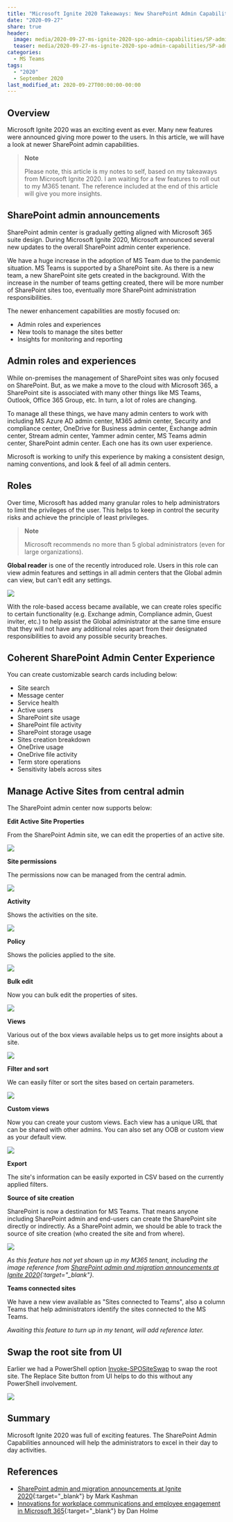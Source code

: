 ```yaml
---
title: "Microsoft Ignite 2020 Takeaways: New SharePoint Admin Capabilities"
date: "2020-09-27"
share: true
header:
  image: media/2020-09-27-ms-ignite-2020-spo-admin-capabilities/SP-admin_Ignite20_002_home-page-1.png
  teaser: media/2020-09-27-ms-ignite-2020-spo-admin-capabilities/SP-admin_Ignite20_002_home-page-1.png
categories:
  - MS Teams
tags:
  - "2020"
  - September 2020
last_modified_at: 2020-09-27T00:00:00-00:00
---
```


## Overview

Microsoft Ignite 2020 was an exciting event as ever. Many new features were announced giving more power to the users.
In this article, we will have a look at newer SharePoint admin capabilities.

> **Note**
>
> Please note, this article is my notes to self, based on my takeaways from Microsoft Ignite 2020. I am waiting for a few features to roll out to my M365 tenant. The reference included at the end of this article will give you more insights.


## SharePoint admin announcements

SharePoint admin center is gradually getting aligned with Microsoft 365 suite design. During Microsoft Ignite 2020, Microsoft announced several new updates to the overall SharePoint admin center experience.

We have a huge increase in the adoption of MS Team due to the pandemic situation. MS Teams is supported by a SharePoint site. As there is a new team, a new SharePoint site gets created in the background. With the increase in the number of teams getting created, there will be more number of SharePoint sites too, eventually more SharePoint administration responsibilities.

The newer enhancement capabilities are mostly focused on:

- Admin roles and experiences
- New tools to manage the sites better
- Insights for monitoring and reporting


## Admin roles and experiences

While on-premises the management of SharePoint sites was only focused on SharePoint. But, as we make a move to the cloud with Microsoft 365, a SharePoint site is associated with many other things like MS Teams, Outlook, Office 365 Group, etc. In turn, a lot of roles are changing.

To manage all these things, we have many admin centers to work with including MS Azure AD admin center, M365 admin center, Security and compliance center, OneDrive for Business admin center, Exchange admin center, Stream admin center, Yammer admin center, MS Teams admin center, SharePoint admin center. Each one has its own user experience.

Microsoft is working to unify this experience by making a consistent design, naming conventions, and look &amp; feel of all admin centers.


## Roles

Over time, Microsoft has added many granular roles to help administrators to limit the privileges of the user. This helps to keep in control the security risks and achieve the principle of least privileges.

> **Note**
> 
> Microsoft recommends no more than 5 global administrators (even for large organizations).

**Global reader** is one of the recently introduced role. Users in this role can view admin features and settings in all admin centers that the Global admin can view, but can't edit any settings.

![](/media/2020-09-27-ms-ignite-2020-spo-admin-capabilities/01.png)

With the role-based access became available, we can create roles specific to certain functionality (e.g. Exchange admin, Compliance admin, Guest inviter, etc.) to help assist the Global administrator at the same time ensure that they will not have any additional roles apart from their designated responsibilities to avoid any possible security breaches.


## Coherent SharePoint Admin Center Experience

You can create customizable search cards including below:

- Site search
- Message center
- Service health
- Active users
- SharePoint site usage
- SharePoint file activity
- SharePoint storage usage
- Sites creation breakdown
- OneDrive usage
- OneDrive file activity
- Term store operations
- Sensitivity labels across sites


## Manage Active Sites from central admin

The SharePoint admin center now supports below:

**Edit Active Site Properties**

From the SharePoint Admin site, we can edit the properties of an active site.

![](/media/2020-09-27-ms-ignite-2020-spo-admin-capabilities/02.png)


**Site permissions**

The permissions now can be managed from the central admin.

![](/media/2020-09-27-ms-ignite-2020-spo-admin-capabilities/03.png)


**Activity**

Shows the activities on the site.

![](/media/2020-09-27-ms-ignite-2020-spo-admin-capabilities/04.png)


**Policy**

Shows the policies applied to the site.

![](/media/2020-09-27-ms-ignite-2020-spo-admin-capabilities/05.png)


**Bulk edit**

Now you can bulk edit the properties of sites.

![](/media/2020-09-27-ms-ignite-2020-spo-admin-capabilities/06.png)


**Views**

Various out of the box views available helps us to get more insights about a site.

![](/media/2020-09-27-ms-ignite-2020-spo-admin-capabilities/07.png)


**Filter and sort**

We can easily filter or sort the sites based on certain parameters.

![](/media/2020-09-27-ms-ignite-2020-spo-admin-capabilities/08.png)


**Custom views**

Now you can create your custom views. Each view has a unique URL that can be shared with other admins. You can also set any OOB or custom view as your default view.

![](/media/2020-09-27-ms-ignite-2020-spo-admin-capabilities/09.png)


**Export**

The site's information can be easily exported in CSV based on the currently applied filters.

**Source of site creation**

SharePoint is now a destination for MS Teams. That means anyone including SharePoint admin and end-users can create the SharePoint site directly or indirectly. As a SharePoint admin, we should be able to track the source of site creation (who created the site and from where).

![](/media/2020-09-27-ms-ignite-2020-spo-admin-capabilities/10.png)
 
*As this feature has not yet shown up in my M365 tenant, including the image reference from [SharePoint admin and migration announcements at Ignite 2020](https://techcommunity.microsoft.com/t5/microsoft-sharepoint-blog/sharepoint-admin-and-migration-announcements-at-ignite-2020/ba-p/1694309?WT.mc_id=M365-MVP-5003693){:target="_blank"}.*


**Teams connected sites**

We have a new view available as &quot;Sites connected to Teams&quot;, also a column Teams that help administrators identify the sites connected to the MS Teams.

*Awaiting this feature to turn up in my tenant, will add reference later.*


## Swap the root site from UI

Earlier we had a PowerShell option [Invoke-SPOSiteSwap](https://docs.microsoft.com/en-us/powershell/module/sharepoint-online/invoke-spositeswap?WT.mc_id=M365-MVP-5003693) to swap the root site. The Replace Site button from UI helps to do this without any PowerShell involvement.

![](/media/2020-09-27-ms-ignite-2020-spo-admin-capabilities/11.png)


## Summary

Microsoft Ignite 2020 was full of exciting features. The SharePoint Admin Capabilities announced will help the administrators to excel in their day to day activities.


## References

- [SharePoint admin and migration announcements at Ignite 2020](https://techcommunity.microsoft.com/t5/microsoft-sharepoint-blog/sharepoint-admin-and-migration-announcements-at-ignite-2020/ba-p/1694309?WT.mc_id=M365-MVP-5003693){:target="_blank"} by Mark Kashman
- [Innovations for workplace communications and employee engagement in Microsoft 365](https://techcommunity.microsoft.com/t5/microsoft-sharepoint-blog/innovations-for-workplace-communications-and-employee-engagement/ba-p/1696149?WT.mc_id=M365-MVP-5003693){:target="_blank"} by Dan Holme
